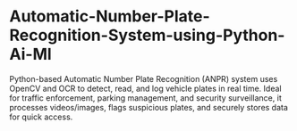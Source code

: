 # Automatic-Number-Plate-Recognition-System-using-Python-Ai-Ml
Python-based Automatic Number Plate Recognition (ANPR) system uses OpenCV and OCR to detect, read, and log vehicle plates in real time. Ideal for traffic enforcement, parking management, and security surveillance, it processes videos/images, flags suspicious plates, and securely stores data for quick access.
